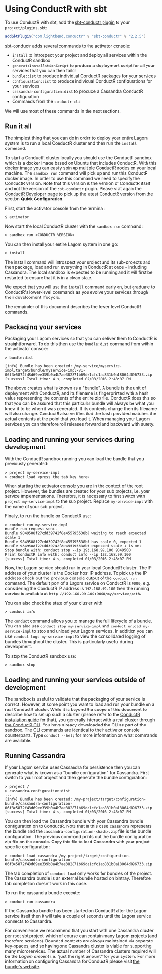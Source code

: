 # Using ConductR with sbt

To use ConductR with sbt, add the [sbt-conductr plugin](https://github.com/typesafehub/sbt-conductr) to your `project/plugins.sbt`:

```scala
addSbtPlugin("com.lightbend.conductr" % "sbt-conductr" % "2.2.5")
```

sbt-conductr adds several commands to the activator console:

* `install` to introspect your project and deploy all services within the ConductR sandbox
* `generateInstallationScript` to produce a deployment script for all your services that you can then tailor
* `bundle:dist` to produce individual ConductR packages for your services
* `configuration:dist` to produce individual ConductR configurations for your services
* `cassandra-configuration:dist` to produce a Cassandra ConductR configuration
* Commands from the `conductr-cli`

We will use most of these commands in the next sections.

## Run it all

The simplest thing that you can do in order to deploy your entire Lagom system is to run a local ConductR cluster and then run the `install` command.

To start a ConductR cluster locally you should use the ConductR sandbox which is a docker image based on Ubuntu that includes ConductR. With this docker image you can easily spin up multiple ConductR nodes on your local machine. The `sandbox run` command will pick up and run this ConductR docker image. In order to use this command we need to specify the ConductR version. Note that this version is the version of ConductR itself and not the version of the `sbt-conductr` plugin. Please visit again the [ConductR Developer page](https://www.lightbend.com/product/conductr/developer) to pick up the latest ConductR version from the section **Quick Configuration**.

First, start the activator console from the terminal:

```console
$ activator
```

Now start the local ConductR cluster with the `sandbox run` command:

```console
> sandbox run <CONDUCTR_VERSION>
```

You can then install your entire Lagom system in one go:

```console
> install
```

The install command will introspect your project and its sub-projects and then package, load and run everything in ConductR at once - including Cassandra. The local sandbox is expected to be running and it will first be restarted to ensure that it is in a clean state.

We expect that you will use the `install` command early on, but graduate to ConductR's lower-level commands as you evolve your services through their development lifecycle.

The remainder of this document describes the lower level ConductR commands.

## Packaging your services

Packaging your Lagom services so that you can deliver them to ConductR is straightforward. To do this then use the `bundle:dist` command from within the activator console:

```console
> bundle:dist
...
[info] Bundle has been created: /my-service/myservice-impl/target/bundle/myservice-impl-v1-06f3e5872f48d69ee339b0a4b7ae382871b69de1cfc1ab831b0a18064d096733.zip
[success] Total time: 4 s, completed 05/03/2016 2:43:07 PM
```

The above creates what is known as a "bundle". A bundle is the unit of deployment with ConductR, and its filename is fingerprinted with a hash value representing the contents of the entire zip file. ConductR does this so that you can be assured that this particular bundle will always be what you knew it to be when it was generated. If its contents change then its filename will also change. ConductR also verifies that the hash provided matches the actual contents at the point that you load it. When managing your Lagom services you can therefore roll releases forward and backward with surety.

## Loading and running your services during development

With the ConductR sandbox running you can load the bundle that you previously generated:

```console
> project my-service-impl
> conduct load <press the tab key here>
```

When starting the activator console you are in the context of the root project. However, the bundles are created for your sub projects, i.e. your service implementations. Therefore, it is necessary to first switch with `project my-service-impl` to the sub project. Replace `my-service-impl` with the name of your sub project.

Finally, to run the bundle on ConductR use:

```console
> conduct run my-service-impl
Bundle run request sent.
Bundle 9849508f27cdd39742f8e455795538b6 waiting to reach expected scale 1
Bundle 9849508f27cdd39742f8e455795538b6 has scale 0, expected 1
Bundle 9849508f27cdd39742f8e455795538b6 expected scale 1 is met
Stop bundle with: conduct stop --ip 192.168.99.100 9849508
Print ConductR info with: conduct info --ip 192.168.99.100
[success] Total time: 4 s, completed 05/03/2016 2:43:07 PM
```

Now, the Lagom service should run in your local ConductR cluster. The IP address of your cluster is the Docker host IP address. To pick up the IP address check out the previous console output of the `conduct run` command. The default port of a Lagom service on ConductR is `9000`, e.g. considering the ConductR IP address is `192.168.99.100` then the running service is available at `http://192.168.99.100:9000/my/service/path`.

You can also check the state of your cluster with:

```console
> conduct info
```

The `conduct` command allows you to manage the full lifecycle of a bundle. You can also use `conduct stop my-service-impl` and `conduct unload my-service-impl` to stop and unload your Lagom services. In addition you can use `conduct logs my-service-impl` to view the consolidated logging of bundles throughout the cluster. This is particularly useful during development.

To stop the ConductR sandbox use:

```console
> sandbox stop
```

## Loading and running your services outside of development

The sandbox is useful to validate that the packaging of your service is correct. However, at some point you want to load and run your bundle on a real ConductR cluster. While it is beyond the scope of this document to describe how to set up such a cluster (please refer to the [ConductR installation guide](https://conductr.lightbend.com/docs/1.1.x/Install) for that), you generally interact with a real cluster through [the ConductR CLI](https://github.com/typesafehub/conductr-cli#command-line-interface-cli-for-typesafe-conductr). You have already downloaded the CLI as part of the sandbox. The CLI commands are identical to their activator console counterparts. Type `conduct --help` for more information on what commands are available.

## Running Cassandra

If your Lagom service uses Cassandra for persistence then you can generate what is known as a "bundle configuration" for Cassandra. First switch to your root project and then generate the bundle configuration:

```console
> project /
> cassandra-configuration:dist
...
[info] Bundle has been created: /my-project/target/configuration-bundle/cassandra-configuration-06f3e5872f48d69ee339b0a4b7ae382871b69de1cfc1ab831b0a18064d096733.zip
[success] Total time: 4 s, completed 05/03/2016 2:43:07 PM
```

You can then load the Cassandra bundle with your Cassandra bundle configuration on to ConductR. Note that in this case `cassandra` represents the bundle and the `cassandra-configuration-<hash>.zip` file is the bundle configuration. The previous command prints out the bundle configuration zip file on the console. Copy this file to load Cassandra with your project specific configuration:

```console
> conduct load cassandra /my-project/target/configuration-bundle/cassandra-configuration-06f3e5872f48d69ee339b0a4b7ae382871b69de1cfc1ab831b0a18064d096733.zip
```

The tab completion of `conduct load` only works for bundles of the project. The Cassandra bundle is an external bundle hosted on bintray. Therefore tab completion doesn't work in this case.

To run the cassandra bundle execute:

```
> conduct run cassandra
```

If the Cassandra bundle has been started on ConductR after the Lagom service itself then it will take a couple of seconds until the Lagom service connects to Cassandra.

For convenience we recommend that you start with one Cassandra cluster per root sbt project, which of course can contain many Lagom projects (and therefore services). Bounded contexts are always maintained via separate key-spaces, and so having one Cassandra cluster is viable for supporting many microservices. The actual number of Cassandra clusters required will be the _Lagom amount_ i.e. "just the right amount" for your system. For more information on configuring Cassandra for ConductR please visit [the bundle's website](https://github.com/typesafehub/conductr-cassandra#conductr-cassandra).
